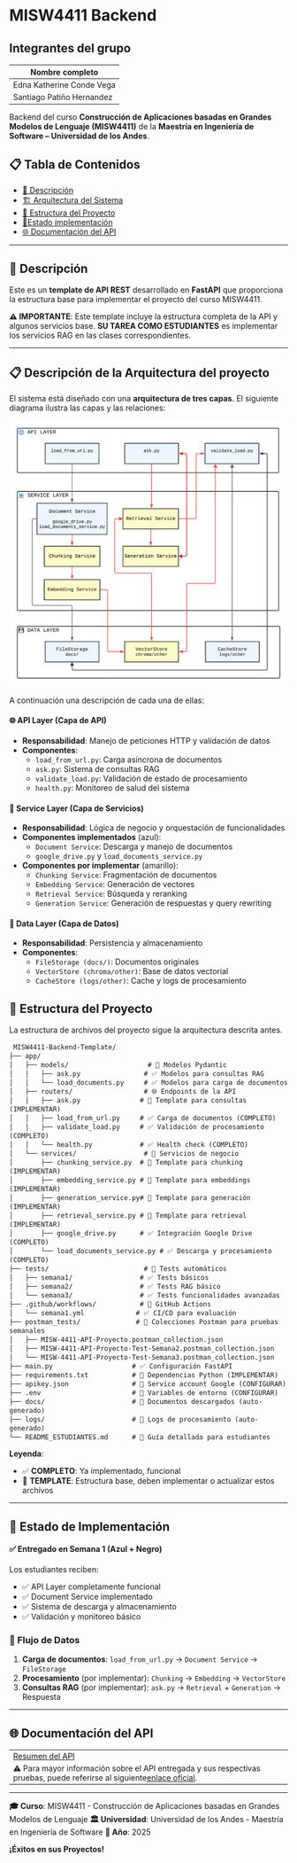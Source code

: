 # MISW4411 Backend

## Integrantes del grupo

| Nombre completo                 |
|---------------------------------|
| Edna Katherine Conde Vega       |
| Santiago Patiño Hernandez       |

Backend del curso **Construcción de Aplicaciones basadas en Grandes Modelos de Lenguaje (MISW4411)** de la **Maestría en Ingeniería de Software – Universidad de los Andes**.

## 📋 Tabla de Contenidos

- [📖 Descripción](#descripción)
- [🏗️ Arquitectura del Sistema](#arquitectura)
- [📁 Estructura del Proyecto](#estructura)
- [📝Estado implementación](#implementacion)
- [🌐 Documentación del API](#api)
---

## 📖 <a id="descripción">Descripción

Este es un **template de API REST** desarrollado en **FastAPI** que proporciona la estructura base para implementar el proyecto del curso MISW4411.

**⚠️ IMPORTANTE**: Este template incluye la estructura completa de la API y algunos servicios base. **SU TAREA COMO ESTUDIANTES** es implementar los servicios RAG en las clases correspondientes.

---

## 📋 <a id="arquitectura">Descripción de la Arquitectura del proyecto
 
El sistema está diseñado con una **arquitectura de tres capas**. El siguiente diagrama ilustra las capas y las relaciones:

![Arquitectura MISW4411](image/README/MISW4411-ProjectArchitecture.png)

A continuación una descripción de cada una de ellas:

#### **🌐 API Layer (Capa de API)**

- **Responsabilidad**: Manejo de peticiones HTTP y validación de datos
- **Componentes**:
  - `load_from_url.py`: Carga asíncrona de documentos
  - `ask.py`: Sistema de consultas RAG
  - `validate_load.py`: Validación de estado de procesamiento
  - `health.py`: Monitoreo de salud del sistema

#### **🔧 Service Layer (Capa de Servicios)**

- **Responsabilidad**: Lógica de negocio y orquestación de funcionalidades
- **Componentes implementados** (azul):
  - `Document Service`: Descarga y manejo de documentos
  - `google_drive.py` y `load_documents_service.py`
- **Componentes por implementar** (amarillo):
  - `Chunking Service`: Fragmentación de documentos
  - `Embedding Service`: Generación de vectores
  - `Retrieval Service`: Búsqueda y reranking
  - `Generation Service`: Generación de respuestas y query rewriting

#### **💾 Data Layer (Capa de Datos)**

- **Responsabilidad**: Persistencia y almacenamiento
- **Componentes**:
  - `FileStorage (docs/)`: Documentos originales
  - `VectorStore (chroma/other)`: Base de datos vectorial
  - `CacheStore (logs/other)`: Cache y logs de procesamiento


## 📁 <a id="estructura">Estructura del Proyecto
La estructura de archivos del proyecto sigue la arquitectura descrita antes.

```
 MISW4411-Backend-Template/
├── app/
│   ├── models/                    # 📄 Modelos Pydantic
│   │   ├── ask.py                # ✅ Modelos para consultas RAG
│   │   └── load_documents.py     # ✅ Modelos para carga de documentos
│   ├── routers/                  # 🌐 Endpoints de la API
│   │   ├── ask.py               # 📝 Template para consultas (IMPLEMENTAR)
│   │   ├── load_from_url.py     # ✅ Carga de documentos (COMPLETO)
│   │   ├── validate_load.py     # ✅ Validación de procesamiento (COMPLETO)
│   │   └── health.py            # ✅ Health check (COMPLETO)
│   └── services/                 # 🔧 Servicios de negocio
│       ├── chunking_service.py  # 📝 Template para chunking (IMPLEMENTAR)
│       ├── embedding_service.py # 📝 Template para embeddings (IMPLEMENTAR)
│       ├── generation_service.py# 📝 Template para generación (IMPLEMENTAR)
│       ├── retrieval_service.py # 📝 Template para retrieval (IMPLEMENTAR)
│       ├── google_drive.py      # ✅ Integración Google Drive (COMPLETO)
│       └── load_documents_service.py # ✅ Descarga y procesamiento (COMPLETO)
├── tests/                        # 🧪 Tests automáticos
│   ├── semana1/                 # ✅ Tests básicos
│   ├── semana2/                 # ✅ Tests RAG básico
│   └── semana3/                 # ✅ Tests funcionalidades avanzadas
├── .github/workflows/           # 🔄 GitHub Actions
│   └── semana1.yml             # ✅ CI/CD para evaluación
├── postman_tests/              # 📮 Colecciones Postman para pruebas semanales
│   ├── MISW-4411-API-Proyecto.postman_collection.json
│   ├── MISW-4411-API-Proyecto-Test-Semana2.postman_collection.json
│   └── MISW-4411-API-Proyecto-Test-Semana3.postman_collection.json
├── main.py                    # ✅ Configuración FastAPI
├── requirements.txt           # 📝 Dependencias Python (IMPLEMENTAR)
├── apikey.json                # 🔑 Service account Google (CONFIGURAR)
├── .env                       # 🔑 Variables de entorno (CONFIGURAR)
├── docs/                      # 📁 Documentos descargados (auto-generado)
├── logs/                      # 📁 Logs de procesamiento (auto-generado)
└── README_ESTUDIANTES.md      # 📖 Guía detallada para estudiantes
```

**Leyenda**:

- ✅ **COMPLETO**: Ya implementado, funcional
- 📝 **TEMPLATE**: Estructura base, deben implementar o actualizar estos archivos

---

## 🎯  <a id="implementacion">Estado de Implementación

#### **✅ Entregado en Semana 1** (Azul + Negro)

Los estudiantes reciben:

- ✅ API Layer completamente funcional
- ✅ Document Service implementado
- ✅ Sistema de descarga y almacenamiento
- ✅ Validación y monitoreo básico

### 🔄 Flujo de Datos

1. **Carga de documentos**: `load_from_url.py` → `Document Service` → `FileStorage`
2. **Procesamiento** (por implementar): `Chunking` → `Embedding` → `VectorStore`
3. **Consultas RAG** (por implementar): `ask.py` → `Retrieval` + `Generation` → Respuesta

---
## 🌐 <a id="api">Documentación del API

|                                                                                                                                                                                       |
| ------------------------------------------------------------------------------------------------------------------------------------------------------------------------------------- |
| [Resumen del API ](https://github.com/MISW4411-Aplicaciones-basadas-en-LLMs/MISW4411-Backend/blob/main/resumenAPI.md)                                                                    |
| ⚠️ Para mayor información sobre el API entregada y sus respectivas pruebas, puede referirse al siguiente[enlace oficial](https://documenter.getpostman.com/view/18573230/2sB3QFSDHz). |

---

**🎓 Curso**: MISW4411 - Construcción de Aplicaciones basadas en Grandes Modelos de Lenguaje
**🏛️ Universidad**: Universidad de los Andes - Maestría en Ingeniería de Software
**📅 Año**: 2025

**¡Éxitos en sus Proyectos!**
